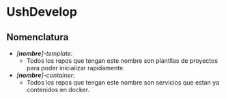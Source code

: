 # UshDevelop

## Nomenclatura

- *[**nombre**]-template:*
  - Todos los repos que tengan este nombre son plantllas de proyectos para poder inicializar rapidamente.
- *[**nombre**]-container:*
  - Todos los repos que tengan este nombre son servicios que estan ya contenidos en docker.
